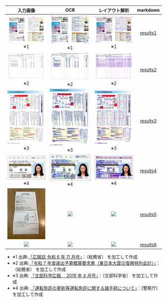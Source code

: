 |                      入力画像                       |                           OCR                            |                       レイアウト解析                        |              markdown              |
| :-------------------------------------------------: | :------------------------------------------------------: | :---------------------------------------------------------: | :--------------------------------: |
| <img src="static/in/gallery1.jpg" width="400px"> ※1 | <img src="static/out/in_gallery1_p1_ocr.jpg" width="400px"> ※1 | <img src="static/out/in_gallery1_p1_layout.jpg" width="400px"> ※1 | [results1](static/out/in_gallery1_p1.md) |
| <img src="static/in/gallery2.jpg" width="400px"> ※2 | <img src="static/out/in_gallery2_p1_ocr.jpg" width="400px"> ※2 | <img src="static/out/in_gallery2_p1_layout.jpg" width="400px"> ※2 | [results2](static/out/in_gallery2_p1.md) |
| <img src="static/in/gallery3.jpg" width="400px"> ※3 | <img src="static/out/in_gallery3_p1_ocr.jpg" width="400px"> ※3 | <img src="static/out/in_gallery3_p1_layout.jpg" width="400px"> ※3 | [results3](static/out/in_gallery3_p1.md) |
| <img src="static/in/gallery5.jpg" width="400px"> ※4 | <img src="static/out/in_gallery5_p1_ocr.jpg" width="400px"> ※4 | <img src="static/out/in_gallery5_p1_layout.jpg" width="400px"> ※4 | [results4](static/out/in_gallery5_p1.md) |
|  <img src="static/in/gallery4.jpg" width="400px">   |  <img src="static/out/in_gallery4_p1_ocr.jpg" width="400px">   |  <img src="static/out/in_gallery4_p1_layout.jpg" width="400px">   |   [results5](static/out/in_gallery4_p1.md)   |
|  <img src="static/in/gallery6.jpg" width="400px">   |  <img src="static/out/in_gallery6_p1_ocr.jpg" width="400px">   |  <img src="static/out/in_gallery6_p1_layout.jpg" width="400px">   | [results6](static/out/in_gallery6_p1.md) |

- ※1 出典:[「広報誌 令和 6 年 11 月号」](https://www.soumu.go.jp/menu_news/kouhoushi/koho/2411.html)：（総務省） を加工して作成
- ※2 出典:[「令和 7 年度歳出予算概算要求書（東日本大震災復興特別会計）」](https://www.soumu.go.jp/main_content/000967305.pdf)：（総務省） を加工して作成
- ※3 出典: [「文部科学広報　 2019 年 4 月号」](https://www.mext.go.jp/b_menu/kouhou/08121808/001/1416239.htm)：（文部科学省） を加工して作成
- ※4 出典: [「運転免許の更新等運転免許に関する諸手続について」](https://www.npa.go.jp/policies/application/license_renewal/index.html)：(警察庁)を加工して作成
